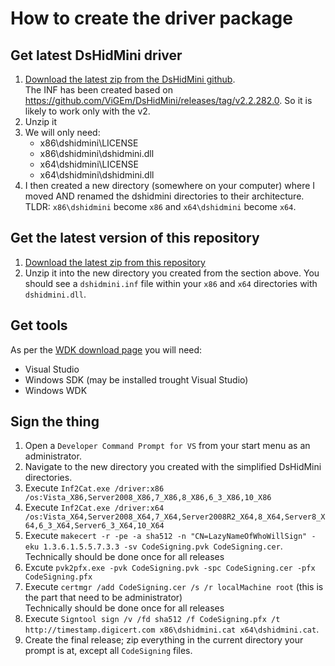 # How to create the driver package

## Get latest DsHidMini driver

1. [Download the latest zip from the DsHidMini github](https://github.com/ViGEm/DsHidMini/releases). \
The INF has been created based on https://github.com/ViGEm/DsHidMini/releases/tag/v2.2.282.0. So it is likely to work only with the v2.
2. Unzip it
3. We will only need:
    - x86\dshidmini\LICENSE
    - x86\dshidmini\dshidmini.dll
    - x64\dshidmini\LICENSE
    - x64\dshidmini\dshidmini.dll
4. I then created a new directory (somewhere on your computer) where I moved AND renamed the dshidmini directories to their architecture. \
TLDR: `x86\dshidmini` become `x86` and `x64\dshidmini` become `x64`.

## Get the latest version of this repository

1. [Download the latest zip from this repository](https://github.com/suisse00/ems_ps_usb_adapter_DsHidMini_driver/releases)
2. Unzip it into the new directory you created from the section above. You should see a `dshidmini.inf` file within your `x86` and `x64` directories with `dshidmini.dll`.

## Get tools

As per the [WDK download page](https://docs.microsoft.com/en-us/windows-hardware/drivers/download-the-wdk) you will need:

- Visual Studio
- Windows SDK (may be installed trought Visual Studio)
- Windows WDK

## Sign the thing

1. Open a `Developer Command Prompt for VS` from your start menu as an administrator.
2. Navigate to the new directory you created with the simplified DsHidMini directories.
3. Execute `Inf2Cat.exe /driver:x86 /os:Vista_X86,Server2008_X86,7_X86,8_X86,6_3_X86,10_X86`
4. Execute `Inf2Cat.exe /driver:x64 /os:Vista_X64,Server2008_X64,7_X64,Server2008R2_X64,8_X64,Server8_X64,6_3_X64,Server6_3_X64,10_X64`
5. Execute `makecert -r -pe -a sha512 -n "CN=LazyNameOfWhoWillSign" -eku 1.3.6.1.5.5.7.3.3 -sv CodeSigning.pvk CodeSigning.cer`. \
Technically should be done once for all releases
6. Excute `pvk2pfx.exe -pvk CodeSigning.pvk -spc CodeSigning.cer -pfx CodeSigning.pfx`
7. Execute `certmgr /add CodeSigning.cer /s /r localMachine root` (this is the part that need to be administrator) \
Technically should be done once for all releases
8. Execute `Signtool sign /v /fd sha512 /f CodeSigning.pfx /t http://timestamp.digicert.com x86\dshidmini.cat x64\dshidmini.cat`.
9. Create the final release; zip everything in the current directory your prompt is at, except all `CodeSigning` files.
